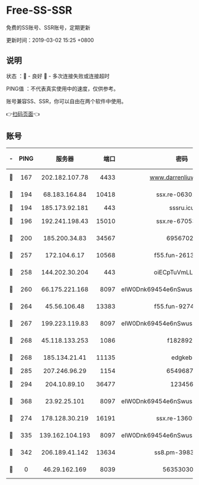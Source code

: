 # Free-SS-SSR

免费的SS账号、SSR账号，定期更新

更新时间：2019-03-02 15:25 +0800

## 说明

状态     ：🙂 - 良好 🙁 - 多次连接失败或连接超时

PING值   ：不代表真实使用中的速度，仅供参考。

账号兼容SS、SSR，你可以自由在两个软件中使用。

👉[扫码页面](https://liesauer.github.io/free-ss-ssr.github.io/)👈

## 账号

|-|PING|服务器|端口|密码|加密方式|区域|
|:----:|:----:|:-----:|-----:|:----:|:----:|:----:|
|🙂|167|202.182.107.78|4433|www.darrenliuwei.com|aes-256-cfb|JP|
|🙂|194|68.183.164.84|10418|ssx.re-06301743|aes-256-cfb|US|
|🙂|194|185.173.92.181|443|sssru.icu|rc4-md5|RU|
|🙂|196|192.241.198.43|15010|ssx.re-67053093|aes-256-cfb|US|
|🙂|200|185.200.34.83|34567|69567020|aes-256-cfb|US|
|🙂|257|172.104.6.17|10568|f55.fun-26137081|aes-256-cfb|US|
|🙂|258|144.202.30.204|443|oiECpTuVmLLxk4Ts|aes-256-cfb|US|
|🙂|260|66.175.221.168|8097|eIW0Dnk69454e6nSwuspv9DmS201tQ0D|aes-256-cfb|US|
|🙂|264|45.56.106.48|13383|f55.fun-92744438|aes-256-cfb|US|
|🙂|267|199.223.119.83|8097|eIW0Dnk69454e6nSwuspv9DmS201tQ0D|aes-256-cfb|US|
|🙂|268|45.118.133.253|1086|f1828920|aes-256-cfb|SG|
|🙂|268|185.134.21.41|11135|edgkeb|aes-256-cfb|GB|
|🙂|285|207.246.96.29|1154|65496879|chacha20|US|
|🙂|294|204.10.89.10|36477|123456|aes-256-cfb|US|
|🙂|368|23.92.25.101|8097|eIW0Dnk69454e6nSwuspv9DmS201tQ0D|aes-256-cfb|US|
|🙂|274|178.128.30.219|16191|ssx.re-13605619|aes-256-cfb|SG|
|🙂|335|139.162.104.193|8097|eIW0Dnk69454e6nSwuspv9DmS201tQ0D|aes-256-cfb|JP|
|🙁|342|206.189.41.142|13634|ss8.pm-39830820|aes-256-cfb|SG|
|🙁|0|46.29.162.169|8039|5635303003|aes-256-cfb|RU|
